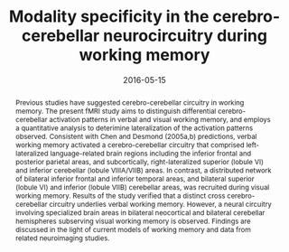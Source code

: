 ---
abstract: 'Previous studies have suggested cerebro-cerebellar circuitry in working memory. The present fMRI study aims to distinguish differential cerebro-cerebellar activation patterns in verbal and visual working memory, and employs a quantitative analysis to deterimine lateralization of the activation patterns observed. Consistent with Chen and Desmond (2005a,b) predictions, verbal working memory activated a cerebro-cerebellar circuitry that comprised left-lateralized language-related brain regions including the inferior frontal and posterior parietal areas, and subcortically, right-lateralized superior (lobule VI) and inferior cerebellar (lobule VIIIA/VIIB) areas. In contrast, a distributed network of bilateral inferior frontal and inferior temporal areas, and bilateral superior (lobule VI) and inferior (lobule VIIB) cerebellar areas, was recruited during visual working memory. Results of the study verified that a distinct cross cerebro-cerebellar circuitry underlies verbal working memory. However, a neural circuitry involving specialized brain areas in bilateral neocortical and bilateral cerebellar hemispheres subserving visual working memory is observed. Findings are discussed in the light of current models of working memory and data from related neuroimaging studies.'
authors:
- H. B. Tommy Ng
- K. L. Cathy Kao
- Yeecheun Chan
- Effie Chew
- Kai-Hsiang Chuang
- Annabel-Chen
date: "2016-05-15"
doi: "10.1016/j.bbr.2016.02.027"
featured: false
projects: ["cerebellum"]
publication: 'Ng, H. B. T., Kao, K. L. C., Chan, Y. C., Chew, E., Chuang, K. H., & Chen, S. H. A. (2016). Modality specificity in the cerebro-cerebellar neurocircuitry during working memory. Behavioural Brain Research, 305, 164-173. doi:10.1016/j.bbr.2016.02.027'
publication_short: ""
publication_types:
- "2"
publishDate: ""
# summary: 
tags:
- Cerebellum
- Working Memory
- fMRI
title: 'Modality specificity in the cerebro-cerebellar neurocircuitry during working memory'
url_code: ""
url_dataset: ""
url_pdf: ""
url_poster: ""
url_project: ""
url_slides: ""
url_source: ""
url_video: ""
---